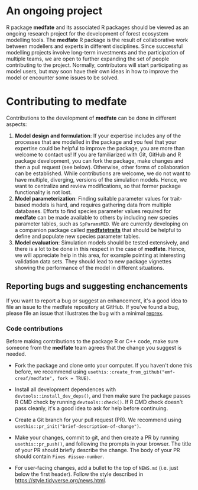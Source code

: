 # An ongoing project

R package **medfate** and its associated R packages should be viewed as an ongoing research project for the development of forest ecosystem modelling tools. The **medfate** R package is the result of collaborative work between modellers and experts in different disciplines. Since successful modelling projects involve long-term investments and the participation of multiple teams, we are open to further expanding the set of people contributing to the project. Normally, contributors will start participating as model users, but may soon have their own ideas in how to improve the model or encounter some issues to be solved. 

# Contributing to medfate

Contributions to the development of **medfate** can be done in different aspects:

 1. **Model design and formulation**: If your expertise includes any of the processes that are modelled in the package and you feel that your expertise could be helpful to improve the package, you are more than welcome to contact us! If you are familiarized with Git, GitHub and R package development, you can fork the package, make changes and then a pull request (see below). Otherwise, other forms of collaboration can be established. While contributions are welcome, we do not want to have multiple, diverging, versions of the simulation models. Hence, we want to centralize and review modifications, so that former package functionality is not lost.
 2. **Model parameterization**: Finding suitable parameter values for trait-based models is hard, and requires gathering data from multiple databases. Efforts to find species parameter values required for **medfate** can be made available to others by including new species parameter tables, such as `SpParamsMED`. We are currently developing on a companion package called [**medfatetraits**](https://github.com/emf-creaf/medfatetraits/) that should be helpful to define and populate new species parameter tables.
 3. **Model evaluation**:  Simulation models should be tested extensively, and there is a lot to be done in this respect in the case of **medfate**. Hence, we will appreciate help in this area, for example pointing at interesting validation data sets. They should lead to new package vignettes showing the performance of the model in different situations.

## Reporting bugs and suggesting enchancements

If you want to report a bug or suggest an enhancement, it's a good idea to file an issue to the medfate repository at GitHub. If you’ve found a bug, please file an issue that illustrates the bug with a minimal 
[reprex](https://www.tidyverse.org/help/#reprex).

### Code contributions

Before making contributions to the package R or C++ code, make sure someone from the **medfate** team agrees that the change you suggest is needed. 

*   Fork the package and clone onto your computer. If you haven't done this before, we recommend using `usethis::create_from_github("emf-creaf/medfate", fork = TRUE)`.

*   Install all development dependences with `devtools::install_dev_deps()`, and then make sure the package passes R CMD check by running `devtools::check()`. 
    If R CMD check doesn't pass cleanly, it's a good idea to ask for help before continuing. 
*   Create a Git branch for your pull request (PR). We recommend using `usethis::pr_init("brief-description-of-change")`.

*   Make your changes, commit to git, and then create a PR by running `usethis::pr_push()`, and following the prompts in your browser.
    The title of your PR should briefly describe the change.
    The body of your PR should contain `Fixes #issue-number`.

*  For user-facing changes, add a bullet to the top of `NEWS.md` (i.e. just below the first header). Follow the style described in <https://style.tidyverse.org/news.html>.

